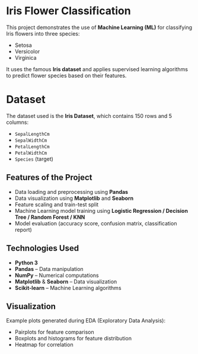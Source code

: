 # Iris Flower Classification

This project demonstrates the use of **Machine Learning (ML)** for classifying Iris flowers into three species:  
- Setosa  
- Versicolor  
- Virginica  

It uses the famous **Iris dataset** and applies supervised learning algorithms to predict flower species based on their features.

# Dataset
The dataset used is the **Iris Dataset**, which contains 150 rows and 5 columns:
- `SepalLengthCm`
- `SepalWidthCm`
- `PetalLengthCm`
- `PetalWidthCm`
- `Species` (target)

## Features of the Project
- Data loading and preprocessing using **Pandas**  
- Data visualization using **Matplotlib** and **Seaborn**  
- Feature scaling and train-test split  
- Machine Learning model training using **Logistic Regression / Decision Tree / Random Forest / KNN**  
- Model evaluation (accuracy score, confusion matrix, classification report)

## Technologies Used
- **Python 3**  
- **Pandas** – Data manipulation  
- **NumPy** – Numerical computations  
- **Matplotlib** & **Seaborn** – Data visualization  
- **Scikit-learn** – Machine Learning algorithms  

## Visualization
Example plots generated during EDA (Exploratory Data Analysis):
- Pairplots for feature comparison  
- Boxplots and histograms for feature distribution  
- Heatmap for correlation  


